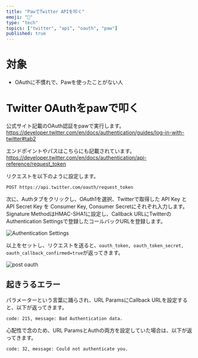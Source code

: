 ```yaml
---
title: "PawでTwitter APIを叩く"
emoji: "🦊"
type: "tech"
topics: ["twitter", "api", "oauth", "paw"]
published: true
---
```


# 対象
- OAuthに不慣れで、Pawを使ったことがない人

# Twitter OAuthをpawで叩く
公式サイト記載のOAuth認証をpawで実行します。
https://developer.twitter.com/en/docs/authentication/guides/log-in-with-twitter#tab2

エンドポイントやパスはこちらにも記載されています。
https://developer.twitter.com/en/docs/authentication/api-reference/request_token

リクエストを以下のように設定します。

```
POST https://api.twitter.com/oauth/request_token
```

次に、Authタブをクリックし、OAuth1を選択、Twitterで取得した API Key と API Secret Key を Consumer Key, Consumer Secretにそれぞれ入力します。
Signature MethodはHMAC-SHA1に設定し、Callback URLにTwitterのAuthentication Settingsで登録したコールバックURLを登録します。

![Authentication Settings](https://storage.googleapis.com/zenn-user-upload/tm1k5qev4ryex7j63cdqtqqp0s7w)

以上をセットし、リクエストを送ると、``oauth_token, oauth_token_secret, oauth_callback_confirmed=true``が返ってきます。

![post oauth](https://storage.googleapis.com/zenn-user-upload/5ogd742mf1kun4hu5sl0vkimgrcz)

## 起きうるエラー
パラメーターという言葉に踊らされ、URL ParamsにCallback URLを設定すると、以下が返ってきます。

```
code: 215, message: Bad Authentication data.
```

心配性で念のため、URL ParamsとAuthの両方を設定していた場合は、以下が返ってきます。

```
code: 32, message: Could not authenticate you.
```
